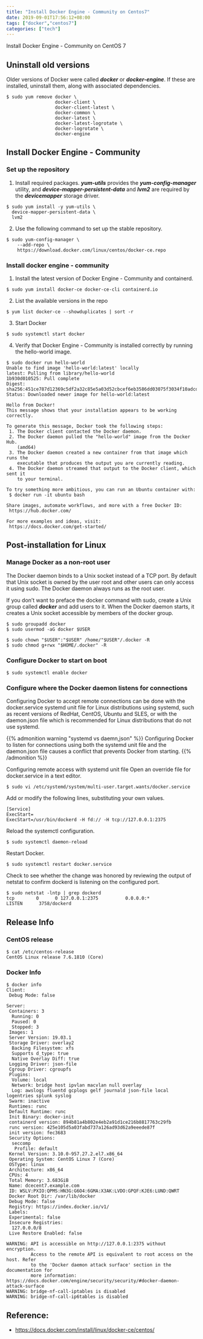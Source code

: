 ```yaml
---
title: "Install Docker Engine - Community on Centos7"
date: 2019-09-01T17:56:12+08:00
tags: ["docker","centos7"]
categories: ["tech"]
---
```


Install Docker Engine - Community on CentOS 7
<!--more-->

## Uninstall old versions
Older versions of Docker were called ***docker*** or ***docker-engine***. If these are installed, uninstall them, along with associated dependencies.
```
$ sudo yum remove docker \
                  docker-client \
                  docker-client-latest \
                  docker-common \
                  docker-latest \
                  docker-latest-logrotate \
                  docker-logrotate \
                  docker-engine
```

## Install Docker Engine - Community
### Set up the repository
1. Install required packages. ***yum-utils*** provides the ***yum-config-manager*** utility, and ***device-mapper-persistent-data*** and ***lvm2*** are required by the ***devicemapper*** storage driver.

```
$ sudo yum install -y yum-utils \
  device-mapper-persistent-data \
  lvm2
```
  
2. Use the following command to set up the stable repository.
```
$ sudo yum-config-manager \
    --add-repo \
    https://download.docker.com/linux/centos/docker-ce.repo
```

### Install docker engine - community
1. Install the latest version of Docker Engine - Community and containerd.
```
$ sudo yum install docker-ce docker-ce-cli containerd.io
```

2. List the available versions in the repo
```
$ yum list docker-ce --showduplicates | sort -r
```

3. Start Docker
```
$ sudo systemctl start docker
```

4. Verify that Docker Engine - Community is installed correctly by running the hello-world image.
```
$ sudo docker run hello-world
Unable to find image 'hello-world:latest' locally
latest: Pulling from library/hello-world
1b930d010525: Pull complete 
Digest: sha256:451ce787d12369c5df2a32c85e5a03d52cbcef6eb3586dd03075f3034f10adcd
Status: Downloaded newer image for hello-world:latest

Hello from Docker!
This message shows that your installation appears to be working correctly.

To generate this message, Docker took the following steps:
 1. The Docker client contacted the Docker daemon.
 2. The Docker daemon pulled the "hello-world" image from the Docker Hub.
    (amd64)
 3. The Docker daemon created a new container from that image which runs the
    executable that produces the output you are currently reading.
 4. The Docker daemon streamed that output to the Docker client, which sent it
    to your terminal.

To try something more ambitious, you can run an Ubuntu container with:
 $ docker run -it ubuntu bash

Share images, automate workflows, and more with a free Docker ID:
 https://hub.docker.com/

For more examples and ideas, visit:
 https://docs.docker.com/get-started/
```

## Post-installation for Linux
### Manage Docker as a non-root user
The Docker daemon binds to a Unix socket instead of a TCP port. 
By default that Unix socket is owned by the user root and other users can 
only access it using sudo. The Docker daemon always runs as the root user.

If you don’t want to preface the docker command with sudo, 
create a Unix group called ***docker*** and add users to it. 
When the Docker daemon starts, it creates a Unix socket 
accessible by members of the docker group.

```
$ sudo groupadd docker
$ sudo usermod -aG docker $USER

$ sudo chown "$USER":"$USER" /home/"$USER"/.docker -R
$ sudo chmod g+rwx "$HOME/.docker" -R
```

### Configure Docker to start on boot
```
$ sudo systemctl enable docker
```

### Configure where the Docker daemon listens for connections
Configuring Docker to accept remote connections can be done with the 
docker.service systemd unit file for Linux distributions using systemd, 
such as recent versions of RedHat, CentOS, Ubuntu and SLES, or with the 
daemon.json file which is recommended for Linux distributions that 
do not use systemd.

{{% admonition warning "systemd vs daemn,json" %}}
Configuring Docker to listen for connections using both the systemd 
unit file and the daemon.json file causes a conflict that prevents 
Docker from starting.
{{% /admonition %}}

Configuring remote access with systemd unit file
Open an override file for docker.service in a text editor.
```
$ sudo vi /etc/systemd/system/multi-user.target.wants/docker.service
```
Add or modify the following lines, substituting your own values.
```
[Service]
ExecStart=
ExecStart=/usr/bin/dockerd -H fd:// -H tcp://127.0.0.1:2375
```

Reload the systemctl configuration.
```
$ sudo systemctl daemon-reload
```
 
Restart Docker.
```
$ sudo systemctl restart docker.service
```

Check to see whether the change was honored by reviewing the output 
of netstat to confirm dockerd is listening on the configured port.

```
$ sudo netstat -lntp | grep dockerd
tcp        0      0 127.0.0.1:2375          0.0.0.0:*               LISTEN      3758/dockerd
```

## Release Info
### CentOS release
```
$ cat /etc/centos-release
CentOS Linux release 7.6.1810 (Core) 
```

### Docker Info
```
$ docker info
Client:
 Debug Mode: false

Server:
 Containers: 3
  Running: 0
  Paused: 0
  Stopped: 3
 Images: 1
 Server Version: 19.03.1
 Storage Driver: overlay2
  Backing Filesystem: xfs
  Supports d_type: true
  Native Overlay Diff: true
 Logging Driver: json-file
 Cgroup Driver: cgroupfs
 Plugins:
  Volume: local
  Network: bridge host ipvlan macvlan null overlay
  Log: awslogs fluentd gcplogs gelf journald json-file local logentries splunk syslog
 Swarm: inactive
 Runtimes: runc
 Default Runtime: runc
 Init Binary: docker-init
 containerd version: 894b81a4b802e4eb2a91d1ce216b8817763c29fb
 runc version: 425e105d5a03fabd737a126ad93d62a9eeede87f
 init version: fec3683
 Security Options:
  seccomp
   Profile: default
 Kernel Version: 3.10.0-957.27.2.el7.x86_64
 Operating System: CentOS Linux 7 (Core)
 OSType: linux
 Architecture: x86_64
 CPUs: 4
 Total Memory: 3.683GiB
 Name: dcecent7.example.com
 ID: WSLV:PXIO:QPMS:HN3G:G6O4:6GMA:X3AK:LVDO:GPQF:KJE6:LUND:QWRT
 Docker Root Dir: /var/lib/docker
 Debug Mode: false
 Registry: https://index.docker.io/v1/
 Labels:
 Experimental: false
 Insecure Registries:
  127.0.0.0/8
 Live Restore Enabled: false

WARNING: API is accessible on http://127.0.0.1:2375 without encryption.
         Access to the remote API is equivalent to root access on the host. Refer
         to the 'Docker daemon attack surface' section in the documentation for
         more information: https://docs.docker.com/engine/security/security/#docker-daemon-attack-surface
WARNING: bridge-nf-call-iptables is disabled
WARNING: bridge-nf-call-ip6tables is disabled
```

## Reference:
  - https://docs.docker.com/install/linux/docker-ce/centos/
